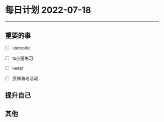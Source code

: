 #  每日计划 2022-07-18
---
## 重要的事
- [ ]  leetcode
- [ ]  ts小册练习
- [ ]  keep!
- [ ] 原神海岛活动



## 提升自己

  



## 其他








